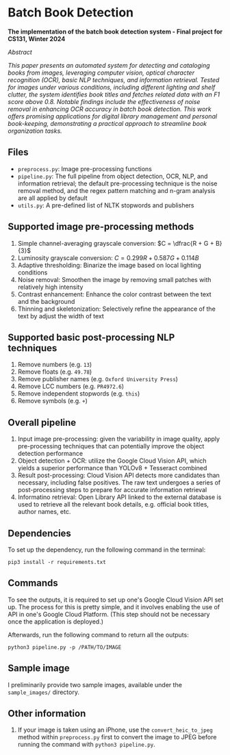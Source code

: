 # Batch Book Detection

**The implementation of the batch book detection system - Final project for CS131, Winter 2024**

_Abstract_

_This paper presents an automated system for detecting and cataloging books from images, leveraging computer vision, optical character recognition (OCR), basic NLP techniques, and information retrieval. Tested for images under various conditions, including different lighting and shelf clutter, the system identifies book titles and fetches related data with an F1 score above 0.8. Notable findings include the effectiveness of noise removal in enhancing OCR accuracy in batch book detection. This work offers promising applications for digital library management and personal book-keeping, demonstrating a practical approach to streamline book organization tasks._



## Files

- `preprocess.py`: Image pre-processing functions
- `pipeline.py`: The full pipeline from object detection, OCR, NLP, and information retrieval; the default pre-processing technique is the noise removal method, and the regex pattern matching and n-gram analysis are all applied by default
- `utils.py`: A pre-defined list of NLTK stopwords and publishers


## Supported image pre-processing methods
1. Simple channel-averaging grayscale conversion: $C = \dfrac{R + G + B}{3}$
2. Luminosity grayscale conversion: $C = 0.299R + 0.587G + 0.114B$
3. Adaptive thresholding: Binarize the image based on local lighting conditions
4. Noise removal: Smoothen the image by removing small patches with relatively high intensity
5. Contrast enhancement: Enhance the color contrast between the text and the background
6. Thinning and skeletonization: Selectively refine the appearance of the text by adjust the width of text


## Supported basic post-processing NLP techniques
1. Remove numbers (e.g. `13`)
2. Remove floats (e.g. `49.78`)
3. Remove publisher names (e.g. `Oxford University Press`)
4. Remove LCC numbers (e.g. `PR4972.6`)
5. Remove independent stopwords (e.g. `this`)
6. Remove symbols (e.g. `+`) 


## Overall pipeline
1. Input image pre-processing: given the variability in image quality, apply pre-processing techniques that can potentially improve the object detection performance
2. Object detection + OCR: utilize the Google Cloud Vision API, which yields a superior performance than YOLOv8 + Tesseract combined
3. Result post-processing: Cloud Vision API detects more candidates than necessary, including false positives. The raw text undergoes a series of post-processing steps to prepare for accurate information retrieval
4. Informatino retrieval: Open Library API linked to the external database is used to retrieve all the relevant book details, e.g. official book titles, author names, etc.


## Dependencies
To set up the dependency, run the following command in the terminal:
```
pip3 install -r requirements.txt
```

## Commands
To see the outputs, it is required to set up one's Google Cloud Vision API set up. The process for this is pretty simple, and it involves enabling the use of API in one's Google Cloud Platform. (This step should not be necessary once the application is deployed.)

Afterwards, run the following command to return all the outputs:
```
python3 pipeline.py -p /PATH/TO/IMAGE
```

## Sample image
I preliminarily provide two sample images, available under the `sample_images/` directory.


## Other information
1. If your image is taken using an iPhone, use the `convert_heic_to_jpeg` method within `preprocess.py` first to convert the image to JPEG before running the command with `python3 pipeline.py`.
